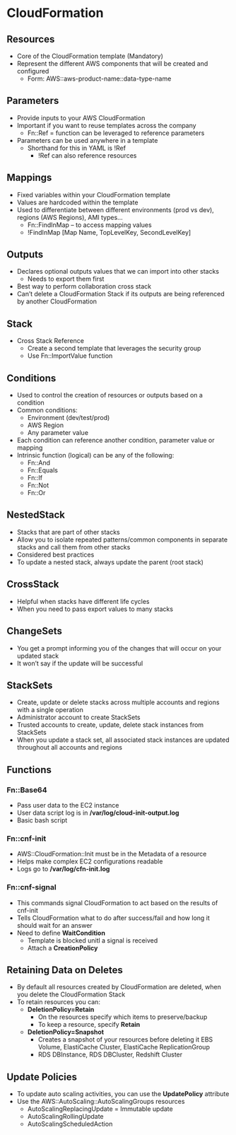 # CloudFormation

## Resources
* Core of the CloudFormation template (Mandatory)
* Represent the different AWS components that will be created and configured
    * Form: AWS::aws-product-name::data-type-name

## Parameters
* Provide inputs to your AWS CloudFormation
* Important if you want to reuse templates across the company
    * Fn::Ref = function can be leveraged to reference parameters
* Parameters can be used anywhere in a template
    * Shorthand for this in YAML is !Ref
        * !Ref can also reference resources

## Mappings
* Fixed variables within your CloudFormation template
* Values are hardcoded within the template
* Used to differentiate between different environments (prod vs dev), regions (AWS Regions), AMI types…
    * Fn::FindInMap – to access mapping values
    * !FindInMap [Map Name, TopLevelKey, SecondLevelKey]

## Outputs
* Declares optional outputs values that we can import into other stacks
    * Needs to export them first
* Best way to perform collaboration cross stack
* Can’t delete a CloudFormation Stack if its outputs are being referenced by another CloudFormation 

## Stack
* Cross Stack Reference
    * Create a second template that leverages the security group
    * Use Fn::ImportValue function

## Conditions
* Used to control the creation of resources or outputs based on a condition
* Common conditions:
    * Environment (dev/test/prod)
    * AWS Region
    * Any parameter value
* Each condition can reference another condition, parameter value or mapping
* Intrinsic function (logical) can be any of the following:
    * Fn::And	
    * Fn::Equals 	
    * Fn::If		
    * Fn::Not	
    * Fn::Or

## NestedStack
* Stacks that are part of other stacks
* Allow you to isolate repeated patterns/common components in separate stacks and call them from other stacks
* Considered best practices
* To update a nested stack, always update the parent (root stack)

## CrossStack
* Helpful when stacks have different life cycles
* When you need to pass export values to many stacks 

## ChangeSets
* You get a prompt informing you of the changes that will occur on your updated stack
* It won’t say if the update will be successful

## StackSets
* Create, update or delete stacks across multiple accounts and regions with a single operation
* Administrator account to create StackSets
* Trusted accounts to create, update, delete stack instances from StackSets
* When you update a stack set, all associated stack instances are updated throughout all accounts and regions 


## Functions

### Fn::Base64
* Pass user data to the EC2 instance
* User data script log is in **/var/log/cloud-init-output.log** 
* Basic bash script

### Fn::cnf-init
* AWS::CloudFormation::Init must be in the Metadata of a resource
* Helps make complex EC2 configurations readable
* Logs go to **/var/log/cfn-init.log**

### Fn::cnf-signal
* This commands signal CloudFormation to act based on the results of cnf-init
* Tells CloudFormation what to do after success/fail and how long it should wait for an answer
* Need to define **WaitCondition**
    * Template is blocked unitl a signal is received
    * Attach a **CreationPolicy**

## Retaining Data on Deletes
* By default all resources created by CloudFormation are deleted, when you delete the CloudFormation Stack
* To retain resources you can:
    * **DeletionPolicy=Retain**
        * On the resources specify which items to preserve/backup
        * To keep a resource, specify **Retain**
    * **DeletionPolicy=Snapshot**
        * Creates a snapshot of your resources before deleting it
        EBS Volume, ElastiCache Cluster, ElastiCache ReplicationGroup
        * RDS DBInstance, RDS DBCluster, Redshift Cluster

## Update Policies
* To update auto scaling activities, you can use the **UpdatePolicy** attribute
* Use the AWS::AutoScaling::AutoScalingGroups resources
    * AutoScalingReplacingUpdate = Immutable update
    * AutoScalingRollingUpdate
    * AutoScalingScheduledAction